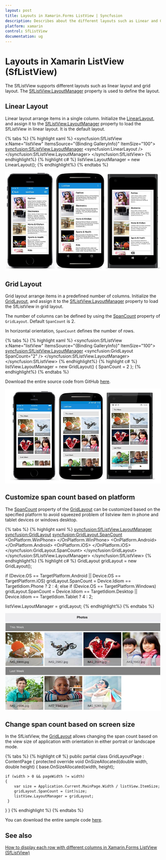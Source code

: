 ```yaml
---
layout: post
title: Layouts in Xamarin.Forms ListView | Syncfusion
description: Describes about the different layouts such as Linear and GridLayout, its functionalities in SfListView.
platform: xamarin
control: SfListView
documentation: ug
---
```


# Layouts in Xamarin ListView (SfListView)

The SfListView supports different layouts such as linear layout and grid layout. The [SfListView.LayoutManager](https://help.syncfusion.com/cr/xamarin/Syncfusion.ListView.XForms.SfListView.html#Syncfusion_ListView_XForms_SfListView_LayoutManager) property is used to define the layout.

## Linear Layout

Linear layout arrange items in a single column. Initialize the [LinearLayout](https://help.syncfusion.com/cr/xamarin/Syncfusion.ListView.XForms.LinearLayout.html), and assign it to the [SfListView.LayoutManager](https://help.syncfusion.com/cr/xamarin/Syncfusion.ListView.XForms.SfListView.html#Syncfusion_ListView_XForms_SfListView_LayoutManager) property to load the SfListView in linear layout. It is the default layout.

{% tabs %}
{% highlight xaml %}
<ContentPage xmlns:syncfusion="clr-namespace:Syncfusion.ListView.XForms;assembly=Syncfusion.SfListView.XForms">
  <syncfusion:SfListView x:Name="listView" 
                    ItemsSource="{Binding GalleryInfo}"
                    ItemSize="100">
      <syncfusion:SfListView.LayoutManager>
        <syncfusion:LinearLayout />
      </syncfusion:SfListView.LayoutManager>
  </syncfusion:SfListView>
</ContentPage>
{% endhighlight%}
{% highlight c# %}
listView.LayoutManager = new LinearLayout();
{% endhighlight%}
{% endtabs %}

![Xamarin.Forms listview with linear view](SfListView_images/SfListView-Xamarin_img1.jpg)

## Grid Layout

Grid layout arrange items in a predefined number of columns. Initialize the [GridLayout](https://help.syncfusion.com/cr/xamarin/Syncfusion.ListView.XForms.GridLayout.html), and assign it to the [SfListView.LayoutManager](https://help.syncfusion.com/cr/xamarin/Syncfusion.ListView.XForms.SfListView.html#Syncfusion_ListView_XForms_SfListView_LayoutManager) property to load the SfListView in grid layout. 

The number of columns can be defined by using the [SpanCount](https://help.syncfusion.com/cr/xamarin/Syncfusion.ListView.XForms.GridLayout.html#Syncfusion_ListView_XForms_GridLayout_SpanCount) property of `GridLayout`. Default `SpanCount` is 2.

In horizontal orientation, `SpanCount` defines the number of rows.

{% tabs %}
{% highlight xaml %}
<ContentPage xmlns:syncfusion="clr-namespace:Syncfusion.ListView.XForms;assembly=Syncfusion.SfListView.XForms">
  <syncfusion:SfListView x:Name="listView" 
                    ItemsSource="{Binding GalleryInfo}"
                    ItemSize="100">
      <syncfusion:SfListView.LayoutManager>
        <syncfusion:GridLayout SpanCount="2" />
      </syncfusion:SfListView.LayoutManager>
  </syncfusion:SfListView>
</ContentPage>
{% endhighlight%}
{% highlight c# %}
listView.LayoutManager = new GridLayout() { SpanCount = 2 };
{% endhighlight%}
{% endtabs %}

Download the entire source code from GitHub [here](https://github.com/SyncfusionExamples/GridLayout-with-xamarin.forms-listview).

![Xamarin.Forms listview with grid view](SfListView_images/SfListView-GridLayout.jpg)

## Customize span count based on platform

The [SpanCount](https://help.syncfusion.com/cr/xamarin/Syncfusion.ListView.XForms.GridLayout.html#Syncfusion_ListView_XForms_GridLayout_SpanCount) property of the [GridLayout](https://help.syncfusion.com/cr/xamarin/Syncfusion.ListView.XForms.GridLayout.html) can be customized based on the specified platform to avoid squeezed problem of listview item in phone and tablet devices or windows desktop.

{% tabs %}
{% highlight xaml %}
<ContentPage xmlns:syncfusion="clr-namespace:Syncfusion.ListView.XForms;assembly=Syncfusion.SfListView.XForms">
  <syncfusion:SfListView.LayoutManager>
    <syncfusion:GridLayout>
        <syncfusion:GridLayout.SpanCount>
        <OnPlatform x:TypeArguments="x:Int32">
          <OnPlatform.WinPhone>
            <OnIdiom x:TypeArguments="x:Int32" Phone="2" Tablet="4" Desktop="4"/>
          </OnPlatform.WinPhone>
          <OnPlatform.Android>
            <OnIdiom x:TypeArguments="x:Int32" Phone="2" Tablet="4" />
          </OnPlatform.Android>
          <OnPlatform.iOS>
            <OnIdiom x:TypeArguments="x:Int32" Phone="2" Tablet="4" />
          </OnPlatform.iOS>
        </OnPlatform>
      </syncfusion:GridLayout.SpanCount>
    </syncfusion:GridLayout>
  </syncfusion:SfListView.LayoutManager>
  </syncfusion:SfListView>
</ContentPage>
{% endhighlight%}
{% highlight c# %}
GridLayout gridLayout = new GridLayout();

if (Device.OS == TargetPlatform.Android || Device.OS == TargetPlatform.iOS)
   gridLayout.SpanCount = Device.Idiom == TargetIdiom.Phone ? 2 : 4;
else if (Device.OS == TargetPlatform.Windows)
   gridLayout.SpanCount = Device.Idiom == TargetIdiom.Desktop || Device.Idiom == TargetIdiom.Tablet ? 4 : 2;

listView.LayoutManager = gridLayout;
{% endhighlight%}
{% endtabs %}

![Xamarin.Forms listview with grid view span](SfListView_images/SfListView-GridLayoutTablet.jpg)

## Change span count based on screen size

In the SfListView, the [GridLayout](https://help.syncfusion.com/cr/xamarin/Syncfusion.ListView.XForms.GridLayout.html) allows changing the span count based on the view size of application with orientation in either portrait or landscape mode.

{% tabs %}
{% highlight c# %}
public partial class GridLayoutPage : ContentPage
{
  protected override void OnSizeAllocated(double width, double height) 
  { 
    base.OnSizeAllocated(width, height); 
 
    if (width > 0 && pageWidth != width) 
    {       
        var size = Application.Current.MainPage.Width / listView.ItemSize; 
        gridLayout.SpanCount = (int)size; 
        listView.LayoutManager = gridLayout; 
     } 
  }
}
{% endhighlight %}
{% endtabs %}

You can download the entire sample code [here](http://www.syncfusion.com/downloads/support/directtrac/general/ze/SpanCount-1456879973).

## See also

[How to display each row with different columns in Xamarin.Forms ListView (SfListView)](https://www.syncfusion.com/kb/11236)                                                                                                                                                                                        
